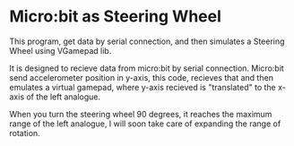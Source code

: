 # Micro:bit as Steering Wheel

This program, get data by serial connection, and then simulates a Steering Wheel using VGamepad lib.

It is designed to recieve data from micro:bit by serial connection. Micro:bit send accelerometer position in y-axis, this code, recieves that and then emulates a virtual gamepad,
where y-axis recieved is "translated" to the x-axis of the left analogue.



When you turn the steering wheel 90 degrees, it reaches the maximum range of the left analogue, I will soon take care of expanding the range of rotation.
